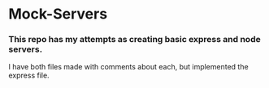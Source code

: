 # Mock-Servers
### This repo has my attempts as creating basic express and node servers.

I have both files made with comments about each, but implemented the express file.
